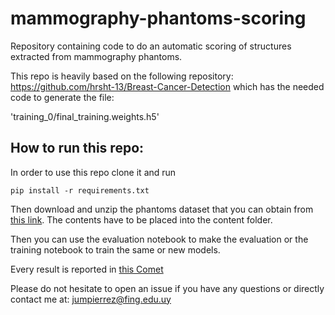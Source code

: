 # mammography-phantoms-scoring
Repository containing code to do an automatic scoring of structures extracted from mammography phantoms.

This repo is heavily based on the following repository:
https://github.com/hrsht-13/Breast-Cancer-Detection which has the needed code to generate the file:

'training_0/final_training.weights.h5' 

## How to run this repo:
In order to use this repo clone it and run

``pip install -r requirements.txt
``

Then download and unzip the phantoms dataset that you can obtain from [this link](https://drive.google.com/file/d/18Hu_Fg1tY4Cn7pmDTOVNh4Pc1JUZS6A-/view?usp=share_link). The contents have to be placed into the content folder.

Then you can use the evaluation notebook to make the evaluation or the training notebook to train the same or new models.

Every result is reported in [this Comet](https://www.comet.com/julieta-umpierrez/fantomas-mamarios/view/MV7RIrK9eCj9F6Igw9QPxYZZs/panels)

Please do not hesitate to open an issue if you have any questions or directly contact me at: jumpierrez@fing.edu.uy
